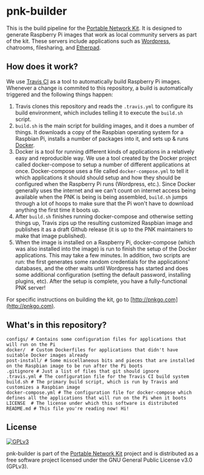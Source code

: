 # pnk-builder
This is the build pipeline for the [Portable Network Kit](http://pnkgo.com). It is designed to generate Raspberry Pi images that work as local community servers as part of the kit. These servers include applications such as [Wordpress](https://wordpress.com), chatrooms, filesharing, and [Etherpad](https://etherpad.org).

## How does it work?
We use [Travis CI](https://travis-ci.org) as a tool to automatically build Raspberry Pi images. Whenever a change is commited to this repository, a build is automatically triggered and the following things happen:

1. Travis clones this repository and reads the `.travis.yml` to configure its build environment, which includes telling it to execute the `build.sh` script.
2. `build.sh` is the main script for building images, and it does a number of things. It downloads a copy of the Raspbian operating system for a Raspbian Pi, installs a number of packages into it, and sets up & runs [Docker](https://docker.com).
3. Docker is a tool for running different kinds of applications in a relatively easy and reproducible way. We use a tool created by the Docker project called docker-compose to setup a number of different applications at once. Docker-compose uses a file called `docker-compose.yml` to tell it which applications it should should setup and how they should be configured when the Raspberry Pi runs (Wordpress, etc.). Since Docker generally uses the internet and we can't count on internet access being available when the PNK is being is being assembled, `build.sh` jumps through a lot of hoops to make sure that the Pi won't have to download anything the first time it boots up.
4. After `build.sh` finishes running docker-compose and otherwise setting things up, Travis zips up the resulting customized Raspbian image and publishes it as a draft Github release (it is up to the PNK maintainers to make that image published).
5. When the image is installed on a Raspberry Pi, docker-compose (which was also installed into the image) is run to finish the setup of the Docker applications. This may take a few minutes. In addition, two scripts are run: the first generates some random credentials for the applications' databases, and the other waits until Wordpress has started and does some additional configuration (setting the default password, installing plugins, etc). After the setup is complete, you have a fully-functional PNK server!

For specific instructions on building the kit, go to [http://pnkgo.com](http://pnkgo.com).

## What's in this repository?

```
configs/ # Contains some configuration files for applications that will run on the Pi
docker/  # Custom Dockerfiles for applications that didn't have suitable Docker images already
post-install/ # Some miscellaneous bits and pieces that are installed on the Raspbian image to be run after the Pi boots
.gitignore # Just a list of files that git should ignore
.travis.yml # The configuration file for the Travis CI build system
build.sh # The primary build script, which is run by Travis and customizes a Raspbian image
docker-compose.yml # The configuration file for docker-compose which defines all the applications that will run on the Pi when it boots
LICENSE  # The license under which this software is distributed
README.md # This file you're reading now! Hi!
```

## License
[<img src="https://www.gnu.org/graphics/gplv3-127x51.png" alt="GPLv3" >](http://www.gnu.org/licenses/gpl-3.0.html)

pnk-builder is part of the [Portable Network Kit](http://pnkgo.com) project and is distributed as a free software project licensed under the GNU General Public License v3.0 (GPLv3).
